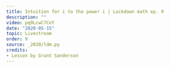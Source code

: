 ```yaml
---
title: Intuition for i to the power i | Lockdown math ep. 9
description: ""
video: pq9LcwC7CoY
date: "2020-05-15"
topic: Livestream
order: 9
source: _2020/ldm.py
credits:
- Lesson by Grant Sanderson
---
```

